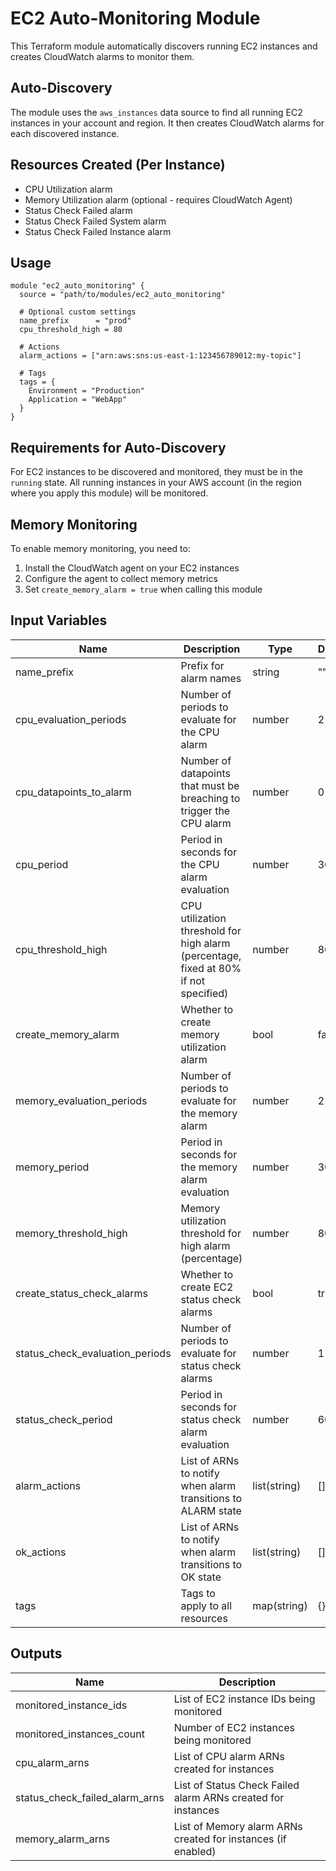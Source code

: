 # EC2 Auto-Monitoring Module

This Terraform module automatically discovers running EC2 instances and creates CloudWatch alarms to monitor them.

## Auto-Discovery

The module uses the `aws_instances` data source to find all running EC2 instances in your account and region. It then creates CloudWatch alarms for each discovered instance.

## Resources Created (Per Instance)

- CPU Utilization alarm
- Memory Utilization alarm (optional - requires CloudWatch Agent)
- Status Check Failed alarm
- Status Check Failed System alarm
- Status Check Failed Instance alarm

## Usage

```hcl
module "ec2_auto_monitoring" {
  source = "path/to/modules/ec2_auto_monitoring"
  
  # Optional custom settings
  name_prefix      = "prod"
  cpu_threshold_high = 80
  
  # Actions
  alarm_actions = ["arn:aws:sns:us-east-1:123456789012:my-topic"]
  
  # Tags
  tags = {
    Environment = "Production"
    Application = "WebApp"
  }
}
```

## Requirements for Auto-Discovery

For EC2 instances to be discovered and monitored, they must be in the `running` state. All running instances in your AWS account (in the region where you apply this module) will be monitored.

## Memory Monitoring

To enable memory monitoring, you need to:

1. Install the CloudWatch agent on your EC2 instances
2. Configure the agent to collect memory metrics
3. Set `create_memory_alarm = true` when calling this module

## Input Variables

| Name | Description | Type | Default | Required |
|------|-------------|------|---------|----------|
| name_prefix | Prefix for alarm names | string | "" | no |
| cpu_evaluation_periods | Number of periods to evaluate for the CPU alarm | number | 2 | no |
| cpu_datapoints_to_alarm | Number of datapoints that must be breaching to trigger the CPU alarm | number | 0 | no |
| cpu_period | Period in seconds for the CPU alarm evaluation | number | 300 | no |
| cpu_threshold_high | CPU utilization threshold for high alarm (percentage, fixed at 80% if not specified) | number | 80 | no |
| create_memory_alarm | Whether to create memory utilization alarm | bool | false | no |
| memory_evaluation_periods | Number of periods to evaluate for the memory alarm | number | 2 | no |
| memory_period | Period in seconds for the memory alarm evaluation | number | 300 | no |
| memory_threshold_high | Memory utilization threshold for high alarm (percentage) | number | 80 | no |
| create_status_check_alarms | Whether to create EC2 status check alarms | bool | true | no |
| status_check_evaluation_periods | Number of periods to evaluate for status check alarms | number | 1 | no |
| status_check_period | Period in seconds for status check alarm evaluation | number | 60 | no |
| alarm_actions | List of ARNs to notify when alarm transitions to ALARM state | list(string) | [] | no |
| ok_actions | List of ARNs to notify when alarm transitions to OK state | list(string) | [] | no |
| tags | Tags to apply to all resources | map(string) | {} | no |

## Outputs

| Name | Description |
|------|-------------|
| monitored_instance_ids | List of EC2 instance IDs being monitored |
| monitored_instances_count | Number of EC2 instances being monitored |
| cpu_alarm_arns | List of CPU alarm ARNs created for instances |
| status_check_failed_alarm_arns | List of Status Check Failed alarm ARNs created for instances |
| memory_alarm_arns | List of Memory alarm ARNs created for instances (if enabled) | 